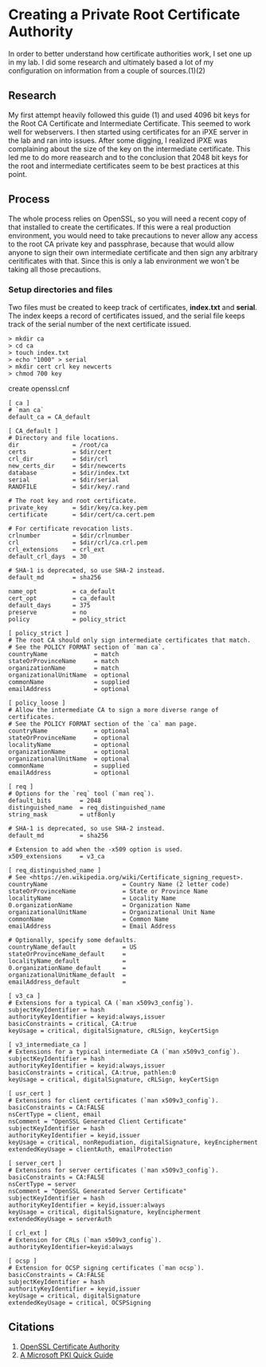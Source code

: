 # Creating a Private Root Certificate Authority
In order to better understand how certificate authorities work, I set one up in my lab.  I did some research and ultimately based a lot of my configuration on information from a couple of sources.(1)(2)

## Research
My first attempt heavily followed this guide (1) and used 4096 bit keys for the Root CA Certificate and Intermediate Certificate.  This seemed to work well for webservers.  I then started using certificates for an iPXE server in the lab and ran into issues. After some digging, I realized iPXE was complaining about the size of the key on the intermediate certificate.  This led me to do more reasearch and to the conclusion that 2048 bit keys for the root and intermediate certificates seem to be best practices at this point.

## Process
The whole process relies on OpenSSL, so you will need a recent copy of that installed to create the certificates. If this were a real production environment, you would need to take precautions to never allow any access to the root CA private key and passphrase, because that would allow anyone to sign their own intermediate certificate and then sign any arbitrary ceritificates with that. Since this is only a lab environment we won't be taking all those precautions.

### Setup directories and files
Two files must be created to keep track of certificates, **index.txt** and **serial**.  The index keeps a record of certificates issued, and the serial file keeps track of the serial number of the next certificate issued.

```
> mkdir ca
> cd ca
> touch index.txt
> echo "1000" > serial
> mkdir cert crl key newcerts
> chmod 700 key
```
create openssl.cnf
```
[ ca ]
# `man ca`
default_ca = CA_default

[ CA_default ]
# Directory and file locations.
dir               = /root/ca
certs             = $dir/cert
crl_dir           = $dir/crl
new_certs_dir     = $dir/newcerts
database          = $dir/index.txt
serial            = $dir/serial
RANDFILE          = $dir/key/.rand

# The root key and root certificate.
private_key       = $dir/key/ca.key.pem
certificate       = $dir/cert/ca.cert.pem

# For certificate revocation lists.
crlnumber         = $dir/crlnumber
crl               = $dir/crl/ca.crl.pem
crl_extensions    = crl_ext
default_crl_days  = 30

# SHA-1 is deprecated, so use SHA-2 instead.
default_md        = sha256

name_opt          = ca_default
cert_opt          = ca_default
default_days      = 375
preserve          = no
policy            = policy_strict

[ policy_strict ]
# The root CA should only sign intermediate certificates that match.
# See the POLICY FORMAT section of `man ca`.
countryName             = match
stateOrProvinceName     = match
organizationName        = match
organizationalUnitName  = optional
commonName              = supplied
emailAddress            = optional

[ policy_loose ]
# Allow the intermediate CA to sign a more diverse range of certificates.
# See the POLICY FORMAT section of the `ca` man page.
countryName             = optional
stateOrProvinceName     = optional
localityName            = optional
organizationName        = optional
organizationalUnitName  = optional
commonName              = supplied
emailAddress            = optional

[ req ]
# Options for the `req` tool (`man req`).
default_bits        = 2048
distinguished_name  = req_distinguished_name
string_mask         = utf8only

# SHA-1 is deprecated, so use SHA-2 instead.
default_md          = sha256

# Extension to add when the -x509 option is used.
x509_extensions     = v3_ca

[ req_distinguished_name ]
# See <https://en.wikipedia.org/wiki/Certificate_signing_request>.
countryName                     = Country Name (2 letter code)
stateOrProvinceName             = State or Province Name
localityName                    = Locality Name
0.organizationName              = Organization Name
organizationalUnitName          = Organizational Unit Name
commonName                      = Common Name
emailAddress                    = Email Address

# Optionally, specify some defaults.
countryName_default             = US
stateOrProvinceName_default     =
localityName_default            =
0.organizationName_default      =
organizationalUnitName_default  =
emailAddress_default            =

[ v3_ca ]
# Extensions for a typical CA (`man x509v3_config`).
subjectKeyIdentifier = hash
authorityKeyIdentifier = keyid:always,issuer
basicConstraints = critical, CA:true
keyUsage = critical, digitalSignature, cRLSign, keyCertSign

[ v3_intermediate_ca ]
# Extensions for a typical intermediate CA (`man x509v3_config`).
subjectKeyIdentifier = hash
authorityKeyIdentifier = keyid:always,issuer
basicConstraints = critical, CA:true, pathlen:0
keyUsage = critical, digitalSignature, cRLSign, keyCertSign

[ usr_cert ]
# Extensions for client certificates (`man x509v3_config`).
basicConstraints = CA:FALSE
nsCertType = client, email
nsComment = "OpenSSL Generated Client Certificate"
subjectKeyIdentifier = hash
authorityKeyIdentifier = keyid,issuer
keyUsage = critical, nonRepudiation, digitalSignature, keyEncipherment
extendedKeyUsage = clientAuth, emailProtection

[ server_cert ]
# Extensions for server certificates (`man x509v3_config`).
basicConstraints = CA:FALSE
nsCertType = server
nsComment = "OpenSSL Generated Server Certificate"
subjectKeyIdentifier = hash
authorityKeyIdentifier = keyid,issuer:always
keyUsage = critical, digitalSignature, keyEncipherment
extendedKeyUsage = serverAuth

[ crl_ext ]
# Extension for CRLs (`man x509v3_config`).
authorityKeyIdentifier=keyid:always

[ ocsp ]
# Extension for OCSP signing certificates (`man ocsp`).
basicConstraints = CA:FALSE
subjectKeyIdentifier = hash
authorityKeyIdentifier = keyid,issuer
keyUsage = critical, digitalSignature
extendedKeyUsage = critical, OCSPSigning
```


## Citations
1) [OpenSSL Certificate Authority](https://jamielinux.com/docs/openssl-certificate-authority/index.html)
2) [A Microsoft PKI Quick Guide](http://techgenix.com/microsoft-pki-quick-guide-part2-design/)
